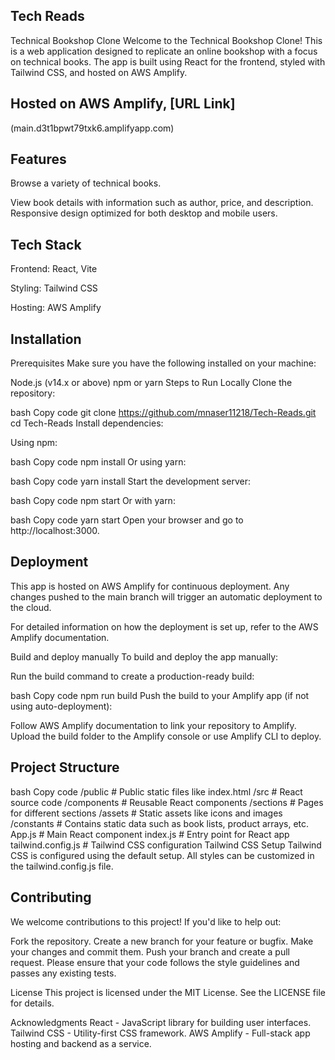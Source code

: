 ## Tech Reads 
Technical Bookshop Clone
Welcome to the Technical Bookshop Clone! This is a web application designed to replicate an online bookshop with a focus on technical books. The app is built using React for the frontend, styled with Tailwind CSS, and hosted on AWS Amplify.

## Hosted on AWS Amplify, [URL Link]

(main.d3t1bpwt79txk6.amplifyapp.com)

## Features

Browse a variety of technical books.

View book details with information such as author, price, and description.
Responsive design optimized for both desktop and mobile users.

## Tech Stack

Frontend: React, Vite

Styling: Tailwind CSS

Hosting: AWS Amplify


## Installation
Prerequisites
Make sure you have the following installed on your machine:

Node.js (v14.x or above)
npm or yarn
Steps to Run Locally
Clone the repository:

bash
Copy code
git clone https://github.com/mnaser11218/Tech-Reads.git
cd Tech-Reads
Install dependencies:

Using npm:

bash
Copy code
npm install
Or using yarn:

bash
Copy code
yarn install
Start the development server:

bash
Copy code
npm start
Or with yarn:

bash
Copy code
yarn start
Open your browser and go to http://localhost:3000.

## Deployment
This app is hosted on AWS Amplify for continuous deployment. Any changes pushed to the main branch will trigger an automatic deployment to the cloud.

For detailed information on how the deployment is set up, refer to the AWS Amplify documentation.

Build and deploy manually
To build and deploy the app manually:

Run the build command to create a production-ready build:

bash
Copy code
npm run build
Push the build to your Amplify app (if not using auto-deployment):

Follow AWS Amplify documentation to link your repository to Amplify.
Upload the build folder to the Amplify console or use Amplify CLI to deploy.


## Project Structure
bash
Copy code
/public               # Public static files like index.html
/src                  # React source code
  /components         # Reusable React components
  /sections           # Pages for different sections
  /assets             # Static assets like icons and images 
  /constants          # Contains static data such as book lists, product arrays, etc.
App.js                # Main React component
index.js            # Entry point for React app
tailwind.config.js  # Tailwind CSS configuration
Tailwind CSS Setup
Tailwind CSS is configured using the default setup. All styles can be customized in the tailwind.config.js file.

## Contributing
We welcome contributions to this project! If you'd like to help out:

Fork the repository.
Create a new branch for your feature or bugfix.
Make your changes and commit them.
Push your branch and create a pull request.
Please ensure that your code follows the style guidelines and passes any existing tests.

License
This project is licensed under the MIT License. See the LICENSE file for details.

Acknowledgments
React - JavaScript library for building user interfaces.
Tailwind CSS - Utility-first CSS framework.
AWS Amplify - Full-stack app hosting and backend as a service.
